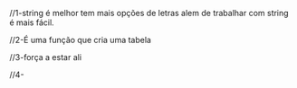//1-string é melhor tem mais opções de letras alem de trabalhar com string é mais fácil.

//2-É uma função que cria uma tabela

//3-força a estar ali

//4-